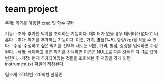 # team project

주제: 악기를 이용한 crud 및 함수 구현

기능:
-조회: 추가한 악기를 조회하는 기능이다. 데이터가 없을 경우 데이터가 없다고 나온다.
-추가: 악기를 추가하는 기능이다. 이름, 가격, 별점(1~5), 중량(kg)을 적을 수 있다.
-수정: 수정하고 싶은 악기를 선택해 새로운 이름, 가격, 별점, 중량을 입력하면 수정된다.
-삭제: 삭제하고 싶은 악기를 선택하면 이름은 NULL로 다른 것들은 다 -1로 값이 변한다.
-저장: 현재 추가되어있는 것들을 조회해본 후 저장을 하게 되면 instrument.txt 파일에 저장된다.

팀소개
-20학번 
-20학번 한정민
